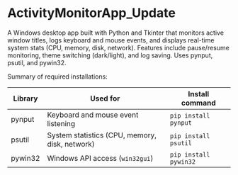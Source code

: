 # ActivityMonitorApp_Update
A Windows desktop app built with Python and Tkinter that monitors active window titles, logs keyboard and mouse events, and displays real-time system stats (CPU, memory, disk, network). Features include pause/resume monitoring, theme switching (dark/light), and log saving. Uses pynput, psutil, and pywin32.

Summary of required installations:

| Library | Used for                                       | Install command       |
| ------- | ---------------------------------------------- | --------------------- |
| pynput  | Keyboard and mouse event listening             | `pip install pynput`  |
| psutil  | System statistics (CPU, memory, disk, network) | `pip install psutil`  |
| pywin32 | Windows API access (`win32gui`)                | `pip install pywin32` |
